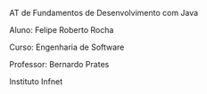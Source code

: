 AT de Fundamentos de Desenvolvimento com Java

Aluno: Felipe Roberto Rocha

Curso: Engenharia de Software

Professor: Bernardo Prates

Instituto Infnet
